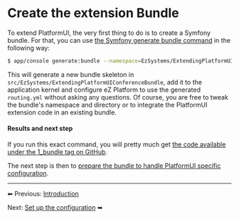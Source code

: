 # Create the extension Bundle

To extend PlatformUI, the very first thing to do is to create a Symfony bundle.
For that, you can use [the Symfony generate bundle command](http://symfony.com/doc/current/bundles/SensioGeneratorBundle/commands/generate_bundle.html) in the following way:

``` bash
$ app/console generate:bundle --namespace=EzSystems/ExtendingPlatformUIConferenceBundle --dir=src --format=yml --no-interaction
```

This will generate a new bundle skeleton in `src/EzSystems/ExtendingPlatformUIConferenceBundle`,
add it to the application kernel and configure eZ Platform to use the generated `routing.yml` without asking any questions.
Of course, you are free to tweak the bundle's namespace and directory or to integrate the PlatformUI extension code in an existing bundle.

#### Results and next step

If you run this exact command, you will pretty much get [the code available under the 1\_bundle tag on GitHub](https://github.com/ezsystems/ExtendingPlatformUIConferenceBundle/tree/1_bundle).

The next step is then to [prepare the bundle to handle PlatformUI specific configuration](set_up_the_configuration.md).

------

⬅ Previous: [Introduction](index.md)

Next: [Set up the configuration](set_up_the_configuration.md) ➡
